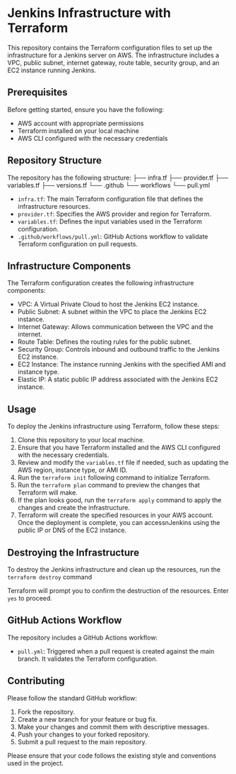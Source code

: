 # Jenkins Infrastructure with Terraform

This repository contains the Terraform configuration files to set up the infrastructure for a Jenkins server on AWS. The infrastructure includes a VPC, public subnet, internet gateway, route table, security group, and an EC2 instance running Jenkins.

## Prerequisites

Before getting started, ensure you have the following:

- AWS account with appropriate permissions
- Terraform installed on your local machine
- AWS CLI configured with the necessary credentials

## Repository Structure

The repository has the following structure:
├── infra.tf
├── provider.tf
├── variables.tf
├── versions.tf
└── .github
└── workflows
└── pull.yml

- `infra.tf`: The main Terraform configuration file that defines the infrastructure resources.
- `provider.tf`: Specifies the AWS provider and region for Terraform.
- `variables.tf`: Defines the input variables used in the Terraform configuration.
- `.github/workflows/pull.yml`: GitHub Actions workflow to validate Terraform configuration on pull requests.

## Infrastructure Components

The Terraform configuration creates the following infrastructure components:

- VPC: A Virtual Private Cloud to host the Jenkins EC2 instance.
- Public Subnet: A subnet within the VPC to place the Jenkins EC2 instance.
- Internet Gateway: Allows communication between the VPC and the internet.
- Route Table: Defines the routing rules for the public subnet.
- Security Group: Controls inbound and outbound traffic to the Jenkins EC2 instance.
- EC2 Instance: The instance running Jenkins with the specified AMI and instance type.
- Elastic IP: A static public IP address associated with the Jenkins EC2 instance.

## Usage

To deploy the Jenkins infrastructure using Terraform, follow these steps:

1. Clone this repository to your local machine.
2. Ensure that you have Terraform installed and the AWS CLI configured with the necessary credentials.
3. Review and modify the `variables.tf` file if needed, such as updating the AWS region, instance type, or AMI ID.
4. Run the `terraform init` following command to initialize Terraform.
5. Run the `terraform plan` command to preview the changes that Terraform will make.
6. If the plan looks good, run the `terraform apply` command to apply the changes and create the infrastructure.
7. Terraform will create the specified resources in your AWS account. Once the deployment is complete, you can accessnJenkins using the public IP or DNS of the EC2 instance.

## Destroying the Infrastructure

To destroy the Jenkins infrastructure and clean up the resources, run the `terraform destroy` command

Terraform will prompt you to confirm the destruction of the resources. Enter `yes` to proceed.

## GitHub Actions Workflow

The repository includes a GitHub Actions workflow:

- `pull.yml`: Triggered when a pull request is created against the main branch. It validates the Terraform configuration.

## Contributing

Please follow the standard GitHub workflow:

1. Fork the repository.
2. Create a new branch for your feature or bug fix.
3. Make your changes and commit them with descriptive messages.
4. Push your changes to your forked repository.
5. Submit a pull request to the main repository.

Please ensure that your code follows the existing style and conventions used in the project.